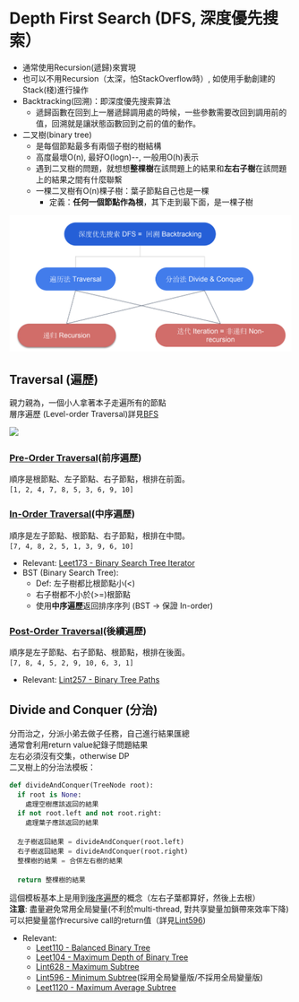 # Depth First Search (DFS, 深度優先搜索）

- 通常使用Recursion(遞歸)來實現
- 也可以不用Recursion（太深，怕StackOverflow時）, 如使用手動創建的Stack(棧)進行操作
- Backtracking(回溯)：即深度優先搜索算法
  - 遞歸函數在回到上一層遞歸調用處的時候，一些參數需要改回到調用前的值，回溯就是讓狀態函數回到之前的值的動作。 
- 二叉樹(binary tree)
  - 是每個節點最多有兩個子樹的樹結構
  - 高度最壞O(n), 最好O(logn)--, 一般用O(h)表示
  - 遇到二叉樹的問題，就想想**整棵樹**在該問題上的結果和**左右子樹**在該問題上的結果之間有什麼聯繫
  - 一棵二叉樹有O(n)棵子樹：葉子節點自己也是一棵
    - 定義：**任何一個節點作為根**，其下走到最下面，是一棵子樹 

<img src="../images/Dfs_cate.png" />
 
## Traversal (遍歷) 
親力親為，一個小人拿著本子走遍所有的節點\
層序遍歷 (Level-order Traversal)詳見[BFS](https://github.com/chkao831/Algo_learning_notes/tree/main/BFS)

<img src="https://ithelp.ithome.com.tw/upload/images/20181028/20111557YgB20xzqR3.jpg" />

### [Pre-Order Traversal](https://github.com/chkao831/Algo_learning_notes/blob/main/DFS/LeetCode_144_Binary-Tree-Preorder-Traversal.md)(前序遍歷)
順序是根節點、左子節點、右子節點，根排在前面。\
`[1, 2, 4, 7, 8, 5, 3, 6, 9, 10]`
### [In-Order Traversal](https://github.com/chkao831/Algo_learning_notes/blob/main/DFS/LeetCode_94_Binary-Tree-Inorder-Traversal.md)(中序遍歷)
順序是左子節點、根節點、右子節點，根排在中間。\
`[7, 4, 8, 2, 5, 1, 3, 9, 6, 10]`
- Relevant: [Leet173 - Binary Search Tree Iterator](https://github.com/chkao831/Algo_learning_notes/blob/main/DFS/LeetCode_173_Binary-Search-Tree-Iterator.md)
- BST (Binary Search Tree): 
  - Def: 左子樹都比根節點小(<)
  - 右子樹都不小於(>=)根節點
  - 使用**中序遍歷**返回排序序列 (BST -> 保證 In-order)
### [Post-Order Traversal](https://github.com/chkao831/Algo_learning_notes/blob/main/DFS/LeetCode_145_Binary-Tree-Postorder-Traversal.md)(後續遍歷)
順序是左子節點、右子節點、根節點，根排在後面。\
`[7, 8, 4, 5, 2, 9, 10, 6, 3, 1]`
- Relevant: [Lint257 - Binary Tree Paths](https://github.com/chkao831/Algo_learning_notes/blob/main/DFS/LeetCode_257_Binary-Tree-Paths.md)
## Divide and Conquer (分治)
分而治之，分派小弟去做子任務，自己進行結果匯總\
通常會利用return value紀錄子問題結果\
左右必須沒有交集，otherwise DP\
二叉樹上的分治法模板：
```python
def divideAndConquer(TreeNode root):
  if root is None:
    處理空樹應該返回的結果
  if not root.left and not root.right:
    處理葉子應該返回的結果
  
  左子樹返回結果 = divideAndConquer(root.left)
  右子樹返回結果 = divideAndConquer(root.right)
  整棵樹的結果 = 合併左右樹的結果
  
  return 整棵樹的結果
```

這個模板基本上是用到[後序遍歷](https://github.com/chkao831/Algo_learning_notes/blob/main/DFS/LeetCode_145_Binary-Tree-Postorder-Traversal.md)的概念（左右子葉都算好，然後上去根）\
**注意**: 盡量避免常用全局變量(不利於multi-thread, 對共享變量加鎖帶來效率下降)可以把變量當作recursive call的return值（詳見[Lint596](https://github.com/chkao831/Algo_learning_notes/blob/main/DFS/LintCode_596_Minimum-Subtree.md))

- Relevant: 
  - [Leet110 - Balanced Binary Tree](https://github.com/chkao831/Algo_learning_notes/blob/main/DFS/LeetCode_110_Balanced-Binary-Tree.md)
  - [Leet104 - Maximum Depth of Binary Tree](https://github.com/chkao831/Algo_learning_notes/blob/main/DFS/LeetCode_104_Maximum-Depth-of-Binary-Tree.md)
  - [Lint628 - Maximum Subtree](https://github.com/chkao831/Algo_learning_notes/blob/main/DFS/LintCode_628_Maximum-Subtree.md)
  - [Lint596 - Minimum Subtree](https://github.com/chkao831/Algo_learning_notes/blob/main/DFS/LintCode_596_Minimum-Subtree.md)(採用全局變量版/不採用全局變量版)
  - [Leet1120 - Maximum Average Subtree](https://github.com/chkao831/Algo_learning_notes/blob/main/DFS/LeetCode_1120_Maximum-Average-Subtree.md)
